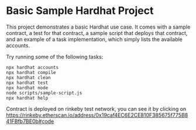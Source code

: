 # Basic Sample Hardhat Project

This project demonstrates a basic Hardhat use case. It comes with a sample contract, a test for that contract, a sample script that deploys that contract, and an example of a task implementation, which simply lists the available accounts.

Try running some of the following tasks:

```shell
npx hardhat accounts
npx hardhat compile
npx hardhat clean
npx hardhat test
npx hardhat node
node scripts/sample-script.js
npx hardhat help
```

Contract is deployed on rinkeby test network, you can see it by clicking on https://rinkeby.etherscan.io/address/0x19caf4EC6E2CE810F385675f775B841FBfb7BE0b#code
